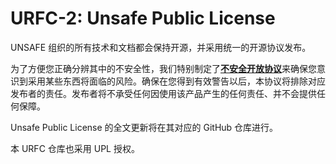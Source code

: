 # URFC-2: Unsafe Public License

UNSAFE 组织的所有技术和文档都会保持开源，并采用统一的开源协议发布。

为了方便您正确分辨其中的不安全性，我们特别制定了[**不安全开放协议**](https://unsafely.github.io/upl/UPL.txt)来确保您意识到采用某些东西将面临的风险。确保在您得到有效警告以后，本协议将排除对应发布者的责任。发布者将不承受任何因使用该产品产生的任何责任、并不会提供任何保障。

Unsafe Public License 的全文更新将在其对应的 GitHub 仓库进行。

本 URFC 仓库也采用 UPL 授权。